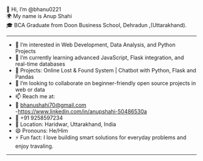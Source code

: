 👋 Hi, I’m @bhanu0221  
🌍 My name is Anup Shahi  
🎓 BCA Graduate from Doon Business School, Dehradun ,(Uttarakhand).

---

- 👀 I’m interested in Web Development, Data Analysis, and Python Projects  
- 🌱 I’m currently learning advanced JavaScript, Flask integration, and real-time databases  
- 💼 Projects: Online Lost & Found System | Chatbot with Python, Flask and Pandas  
- 💞️ I’m looking to collaborate on beginner-friendly open source projects in web or data  
- 📫 Reach me at:  
- 📧 bhanushahi70@gmail.com  
-https://www.linkedin.com/in/anupshahi-50486530a
- 📱 +91 9258597234  
- 📍 Location: Haridwar, Uttarakhand, India  
- 😄 Pronouns: He/Him  
- ⚡ Fun fact: I love building smart solutions for everyday problems and enjoy travaling.

---

<!---
bhanu0221/bhanu0221 is a ✨ special ✨ repository because its `README.md` (this file) appears on your GitHub profile.
You can click the Preview link to take a look at your changes.
--->
